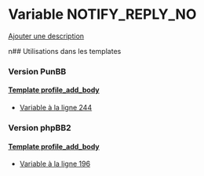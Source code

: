 # Variable NOTIFY_REPLY_NO
[Ajouter une description](https://fa-tvars.appspot.com/NOTIFY_REPLY_NO)

n## Utilisations dans les templates

### Version PunBB

#### [Template profile_add_body](punbb/profile_add_body.md)
* [Variable à la ligne 244](../punbb/profile_add_body.tpl#L244)

### Version phpBB2

#### [Template profile_add_body](subsilver/profile_add_body.md)
* [Variable à la ligne 196](../subsilver/profile_add_body.tpl#L196)
